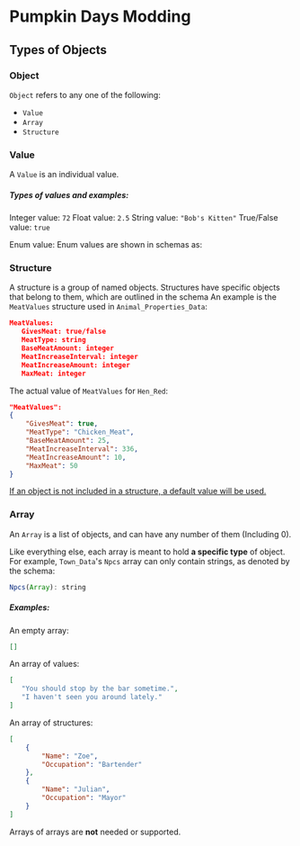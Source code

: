 # Pumpkin Days Modding

## Types of Objects

### Object

```Object``` refers to any one of the following: 


- ```Value```
- ```Array```
- ```Structure```
### Value

A ```Value``` is an individual value.
##### Types of values and examples:
Integer value: ```72```
Float value: ```2.5```
String value: ```"Bob's Kitten"```
True/False value: ```true```

Enum value:
Enum values are shown in schemas as:

### Structure

A structure is a group of named objects. Structures have specific objects that belong to them, which are outlined in the schema
An example is the ```MeatValues``` structure used in ```Animal_Properties_Data```:

 ```json
MeatValues: 
	GivesMeat: true/false
	MeatType: string
	BaseMeatAmount: integer
	MeatIncreaseInterval: integer
	MeatIncreaseAmount: integer
	MaxMeat: integer
```

The actual value of ```MeatValues``` for ```Hen_Red```:

```json
"MeatValues":
{
    "GivesMeat": true,
    "MeatType": "Chicken_Meat",
    "BaseMeatAmount": 25,
    "MeatIncreaseInterval": 336,
    "MeatIncreaseAmount": 10,
    "MaxMeat": 50
}
```


<u>If an object is not included in a structure, a default value will be used.</u>


### Array

An ```Array``` is a list of objects, and can have any number of them (Including 0).

Like everything else, each array is meant to hold <b>a specific type</b> of object. For example, ```Town_Data```'s ```Npcs``` array can only contain strings, as denoted by the schema:

```javascript
Npcs(Array): string
```


##### Examples:

An empty array:
 ```json
 []
 ```
An array of values:
 ```json
[
    "You should stop by the bar sometime.",
    "I haven't seen you around lately."
]
```

An array of structures:
```json
[
    {
        "Name": "Zoe",
        "Occupation": "Bartender"
    },
    {
        "Name": "Julian",
        "Occupation": "Mayor"
    }
]
```

Arrays of arrays are <b>not</b> needed or supported.




